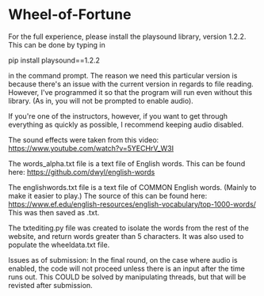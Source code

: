 # Wheel-of-Fortune

For the full experience, please install the playsound library, version 1.2.2. This can be done by typing in 

pip install playsound==1.2.2

in the command prompt. The reason we need this particular version is because there's an issue with the current version in regards to file reading.
However, I've programmed it so that the program will run even without this library. (As in, you will not be prompted to enable audio).

If you're one of the instructors, however, if you want to get through everything as quickly as possible, I recommend keeping audio disabled.

The sound effects were taken from this video: https://www.youtube.com/watch?v=5YECHrV_W3I

The words_alpha.txt file is a text file of English words. This can be found here: https://github.com/dwyl/english-words

The englishwords.txt file is a text file of COMMON English words. (Mainly to make it easier to play.) 
The source of this can be found here: https://www.ef.edu/english-resources/english-vocabulary/top-1000-words/
This was then saved as .txt.

The txtediting.py file was created to isolate the words from the rest of the website, and return words greater than 5 characters.
It was also used to populate the wheeldata.txt file.

Issues as of submission: In the final round, on the case where audio is enabled, the code will not proceed unless there is an input after the time runs out. This COULD be solved by manipulating threads, but that will be revisted after submission.
